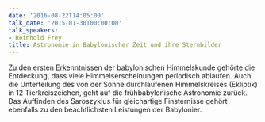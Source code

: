 ```yaml
---
date: '2016-08-22T14:05:00'
talk_date: '2015-01-30T00:00:00'
talk_speakers:
- Reinhold Frey
title: Astronomie in Babylonischer Zeit und ihre Sternbilder
---
```

Zu den ersten Erkenntnissen der babylonischen Himmelskunde gehörte die Entdeckung, dass viele Himmelserscheinungen periodisch ablaufen. Auch die Unterteilung des von der Sonne durchlaufenen Himmelskreises (Ekliptik) in 12 Tierkreiszeichen, geht auf die frühbabylonische Astronomie zurück. Das Auffinden des Saroszyklus für gleichartige Finsternisse gehört ebenfalls zu den beachtlichsten Leistungen der Babylonier.

